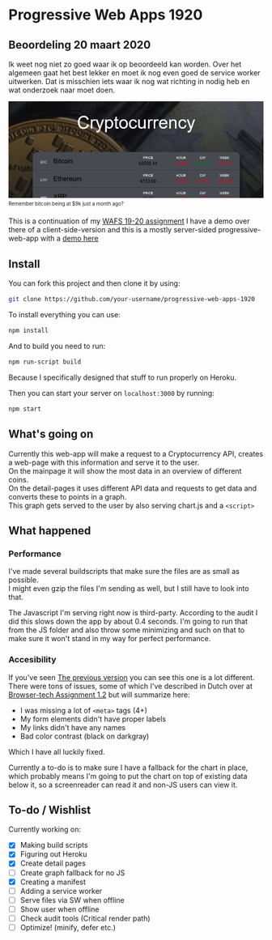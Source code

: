# Progressive Web Apps 1920

## Beoordeling 20 maart 2020

Ik weet nog niet zo goed waar ik op beoordeeld kan worden.
Over het algemeen gaat het best lekker en moet ik nog even goed de service worker uitwerken. Dat is misschien iets waar ik nog wat richting in nodig heb en wat onderzoek naar moet doen.

<kbd>![Shiny front-end](https://raw.githubusercontent.com/DanielvandeVelde/web-app-from-scratch-1920/master/public/img/banner.png "Shiny front-end")</kbd>
<sub><sup>Remember bitcoin being at \$9k just a month ago?</sup></sub>

This is a continuation of my [WAFS 19-20 assignment](https://github.com/danielvandevelde/web-app-from-scratch-1920)
I have a demo over there of a client-side-version and this is a mostly server-sided progressive-web-app with a [demo here](https://cryptocurrency-1920.herokuapp.com/)

## Install

You can fork this project and then clone it by using:

```bash
git clone https://github.com/your-username/progressive-web-apps-1920
```

To install everything you can use:

```bash
npm install
```

And to build you need to run:

```bash
npm run-script build
```

Because I specifically designed that stuff to run properly on Heroku.

Then you can start your server on `localhost:3000` by running:

```bash
npm start
```

## What's going on

Currently this web-app will make a request to a Cryptocurrency API, creates a web-page with this information and serve it to the user.  
On the mainpage it will show the most data in an overview of different coins.  
On the detail-pages it uses different API data and requests to get data and converts these to points in a graph.  
This graph gets served to the user by also serving chart.js and a `<script>`

## What happened

### Performance

I've made several buildscripts that make sure the files are as small as possible.  
I might even gzip the files I'm sending as well, but I still have to look into that.

The Javascript I'm serving right now is third-party. According to the audit I did this slows down the app by about 0.4 seconds. I'm going to run that from the JS folder and also throw some minimizing and such on that to make sure it won't stand in my way for perfect performance.

### Accesibility

If you've seen [The previous version](www.github.com/DanielvandeVelde/web-app-from-scratch-1920) you can see this one is a lot different.  
There were tons of issues, some of which I've described in Dutch over at [Browser-tech Assignment 1.2](www.github.com/Danielvandevelde/browser-technologies-1920) but will summarize here:

- I was missing a lot of `<meta>` tags (4+)
- My form elements didn't have proper labels
- My links didn't have any names
- Bad color contrast (black on darkgray)

Which I have all luckily fixed.

Currently a to-do is to make sure I have a fallback for the chart in place, which probably means I'm going to put the chart on top of existing data below it, so a screenreader can read it and non-JS users can view it.

## To-do / Wishlist

Currently working on:

- [x] Making build scripts
- [x] Figuring out Heroku
- [x] Create detail pages
- [ ] Create graph fallback for no JS
- [x] Creating a manifest
- [ ] Adding a service worker
- [ ] Serve files via SW when offline
- [ ] Show user when offline
- [ ] Check audit tools (Critical render path)
- [ ] Optimize! (minify, defer etc.)
